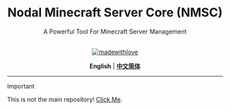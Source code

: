 <div align="center">


<h1>Nodal Minecraft Server Core (NMSC)</h1>

A Powerful Tool For Minecraft Server Management<br><br>

[![madewithlove](https://img.shields.io/badge/made_with-%E2%9D%A4-red?style=for-the-badge&labelColor=orange)](https://github.com/HugoQwQ/nmsl-core)

**English** | [**中文简体**](./README-cn.md)

</div>

------


> [!IMPORTANT]  
> This is not the main repository! [Click Me](https://github.com/HugoQwQ/nmsl-app).
